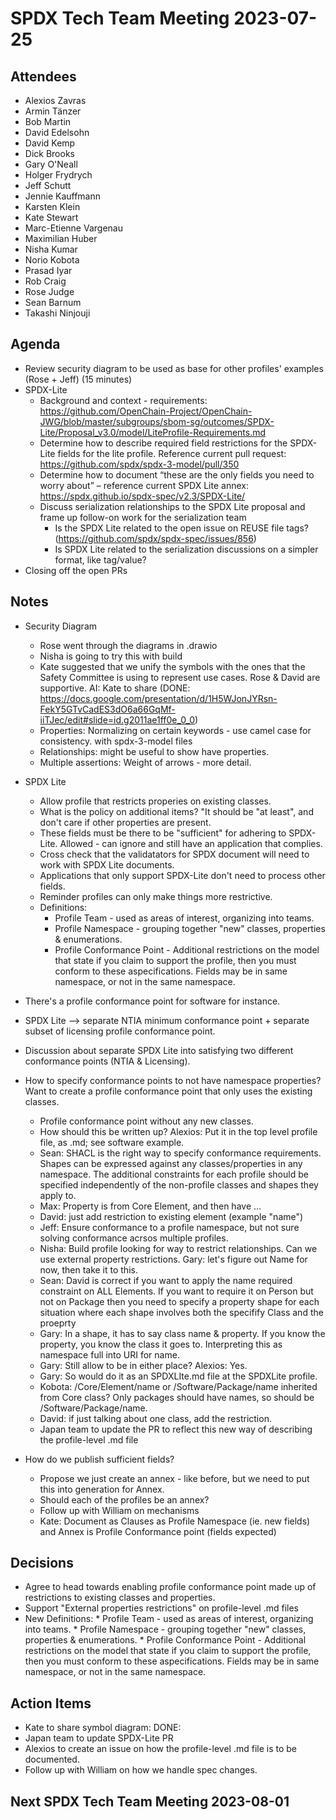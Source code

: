# SPDX Tech Team Meeting 2023-07-25

## Attendees
* Alexios Zavras
* Armin Tänzer
* Bob Martin
* David Edelsohn
* David Kemp
* Dick Brooks
* Gary O'Neall
* Holger Frydrych
* Jeff Schutt
* Jennie Kauffmann
* Karsten Klein
* Kate Stewart
* Marc-Etienne Vargenau
* Maximilian Huber
* Nisha Kumar
* Norio Kobota
* Prasad Iyar
* Rob Craig
* Rose Judge
* Sean Barnum
* Takashi Ninjouji


## Agenda
* Review security diagram to be used as base for other profiles' examples (Rose + Jeff) (15 minutes)
* SPDX-Lite
  * Background and context - requirements: https://github.com/OpenChain-Project/OpenChain-JWG/blob/master/subgroups/sbom-sg/outcomes/SPDX-Lite/Proposal_v3.0/model/LiteProfile-Requirements.md
  * Determine how to describe required field restrictions for the SPDX-Lite fields for the lite profile.  Reference current     pull request: https://github.com/spdx/spdx-3-model/pull/350 
  * Determine how to document “these are the only fields you need to worry about” – reference current SPDX Lite annex: https://spdx.github.io/spdx-spec/v2.3/SPDX-Lite/ 
  * Discuss serialization relationships to the SPDX Lite proposal and frame up follow-on work for the serialization team   
    * Is the SPDX Lite related to the open issue on REUSE file tags? (https://github.com/spdx/spdx-spec/issues/856)  
    * Is SPDX Lite related to the serialization discussions on a simpler format, like tag/value? 
* Closing off the open PRs

## Notes
* Security Diagram
  * Rose went through the diagrams in .drawio
  * Nisha is going to try this with build
  * Kate suggested that we unify the symbols with the ones that the Safety Committee is using to represent use cases.   Rose & David are supportive.   AI:  Kate to share (DONE:  https://docs.google.com/presentation/d/1H5WJonJYRsn-FekY5GTvCadES3dO6a66GqMf-iiTJec/edit#slide=id.g2011ae1ff0e_0_0)
  * Properties:  Normalizing on certain keywords - use camel case for consistency. with spdx-3-model files
  * Relationships:  might be useful to show have properties.
  * Multiple assertions:  Weight of arrows - more detail. 

* SPDX Lite
  * Allow profile that restricts properies on existing classes.
  * What is the policy on additional items?  "It should be "at least", and don't care if other properties are present.
  * These fields must be there to be "sufficient" for adhering to SPDX-Lite.   Allowed - can ignore and still have an application that complies. 
  * Cross check that the validatators for SPDX document will need to work with SPDX Lite documents.
  * Applications that only support SPDX-Lite don't need to process other fields.
  * Reminder profiles can only make things more restrictive. 
  * Definitions:
      * Profile Team - used as areas of interest,  organizing into teams.
      * Profile Namespace - grouping together "new" classes, properties & enumerations.
      * Profile Conformance Point - Additional restrictions on the model that state if you claim to support the profile, then you must conform to these aspecifications.   Fields may be in same namespace, or not in the same namespace.
* There's a profile conformance point for software for instance.
* SPDX Lite -->  separate NTIA minimum conformance point + separate subset of licensing profile conformance point. 
*   Discussion about separate SPDX Lite into satisfying two different conformance points (NTIA & Licensing).
* How to specify conformance points to not have namespace properties?  Want to create a profile conformance point that only uses the existing classes. 
   * Profile conformance point without any new classes.  
   * How should this be written up?   Alexios:  Put it in the top level profile file,  as <profile>.md;  see software example. 
   * Sean: SHACL is the right way to specify conformance requirements. Shapes can be expressed against any classes/properties in any namespace.  The additional constraints for each profile should be specified independently of the non-profile classes and shapes they apply to.   
   * Max:  Property is from Core Element, and then have ...
   * David:  just add restriction to existing element (example "name")
   * Jeff: Ensure conformance to a profile namespace, but not sure solving conformance acrsos multiple profiles.
   * Nisha: Build profile looking for way to restrict relationships.   Can we use external property restrictions.    Gary:  let's figure out Name for now, then take it to this. 
   * Sean: David is correct if you want to apply the name required constraint on ALL Elements. If you want to require it on Person but not on Package then you need to specify a property shape for each situation where each shape involves both the specifify Class and the proeprty
   * Gary:  In a shape, it has to say class name & property.    If you know the property, you know the class it goes to.   Interpreting this as namespace full into URI for name.
   * Gary:  Still allow to be in either place?   Alexios: Yes.
   * Gary: So would do it as an SPDXLIte.md file at the SPDXLite profile.    
   * Kobota: /Core/Element/name or /Software/Package/name inherited from Core class?   Only packages should have names, so should be /Software/Package/name. 
   * David: if just talking about one class, add the restriction. 
   * Japan team to update the PR to reflect this new way of describing the profile-level .md file
* How do we publish sufficient fields? 
   *  Propose we just create an annex - like before,  but we need to put this into generation for Annex.
   * Should each of the profiles be an annex? 
   * Follow up with William on mechanisms
   * Kate:  Document as Clauses as Profile Namespace (ie. new fields) and Annex is Profile Conformance point (fields expected)

## Decisions
* Agree to head towards enabling profile conformance point made up of restrictions to existing classes and properties. 
* Support "External properties restrictions" on profile-level .md files
* New Definitions: 
      * Profile Team - used as areas of interest,  organizing into teams.
      * Profile Namespace - grouping together "new" classes, properties & enumerations.
      * Profile Conformance Point - Additional restrictions on the model that state if you claim to support the profile, then you must conform to these aspecifications.   Fields may be in same namespace, or not in the same namespace.

## Action Items
* Kate to share symbol diagram:  DONE:  
* Japan team to update SPDX-Lite PR
* Alexios to create an issue on how the profile-level .md file is to be documented.
* Follow up with William on how we handle spec changes.

## Next SPDX Tech Team Meeting 2023-08-01
